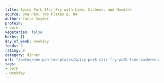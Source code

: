 ```yaml
---
title: Spicy Pork Stir-Fry with Lime, Cashews, and Noodles
source: One Pan, Two Plates p. 84
author: Carla Snyder
protein:
- pork
vegetarian: false
herbs: []
day_of_week: weekday
feeds: 2
rating: 0
category: dinner
url: "/notes/one-pan-two-plates/spicy-pork-stir-fry-with-lime-cashews-and-noodles.html"
tags:
- pork
- weekday
---
```



